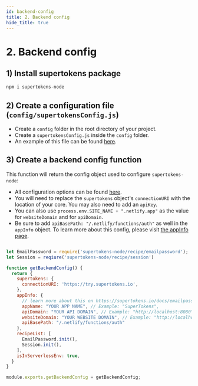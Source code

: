 ```yaml
---
id: backend-config
title: 2. Backend config
hide_title: true
---
```


# 2. Backend config

## 1) Install supertokens package
```bash
npm i supertokens-node
```

## 2) Create a configuration file (`config/supertokensConfig.js`)
- Create a `config` folder in the root directory of your project.
- Create a `supertokensConfig.js` inside the `config` folder.
- An example of this file can be found [here](https://github.com/supertokens/supertokens-auth-react/blob/master/examples/with-netlify/config/supertokensConfig.js).


## 3) Create a backend config function
This function will return the config object used to configure `supertokens-node`:
- All configuration options can be found [here](/docs/nodejs/emailpassword/init).
- You will need to replace the `supertokens` object's `connectionURI` with the location of your core. You may also need to add an `apiKey`.
- You can also use `process.env.SITE_NAME + ".netlify.app"` as the value for `websiteDomain` and for `apiDomain`.
- Be sure to add `apiBasePath: "/.netlify/functions/auth"` as well in the `appInfo` object. To learn more about this config, please visit [the appInfo page](../../appinfo).

<!--DOCUSAURUS_CODE_TABS-->
<!--/config/supertokensConfig.js-->
```js

let EmailPassword = require('supertokens-node/recipe/emailpassword');
let Session = reqiure('supertokens-node/recipe/session')

function getBackendConfig() {
  return {
    supertokens: {
      connectionURI: 'https://try.supertokens.io',
    },
    appInfo: {
      // learn more about this on https://supertokens.io/docs/emailpassword/appinfo
      appName: "YOUR APP NAME", // Example: "SuperTokens",
      apiDomain: "YOUR API DOMAIN", // Example: "http://localhost:8080",
      websiteDomain: "YOUR WEBSITE DOMAIN", // Example: "http://localhost:8080"
      apiBasePath: "/.netlify/functions/auth"
    },
    recipeList: [
      EmailPassword.init(),
      Session.init(),
    ],
    isInServerlessEnv: true,
  }
}

module.exports.getBackendConfig = getBackendConfig;

```
<!--END_DOCUSAURUS_CODE_TABS-->